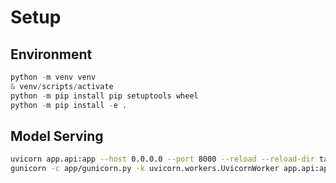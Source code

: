 # Setup

## Environment

```python
python -m venv venv
& venv/scripts/activate
python -m pip install pip setuptools wheel
python -m pip install -e .
```

## Model Serving

```bash
uvicorn app.api:app --host 0.0.0.0 --port 8000 --reload --reload-dir tagifai --reload-dir app  # dev
gunicorn -c app/gunicorn.py -k uvicorn.workers.UvicornWorker app.api:app  # prod
```
